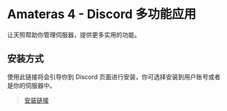 # Amateras 4 - Discord 多功能应用
让天照帮助你管理伺服器，提供更多实用的功能。
## 安装方式
使用此链接将会引导你到 Discord 页面进行安装，你可选择安装到用户账号或者是你的伺服器中。
> [安装链接](https://discord.com/oauth2/authorize?client_id=479681513575940096)